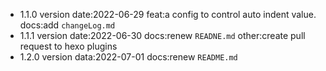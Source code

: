 - 1.1.0 version
 date:2022-06-29
 feat:a config to control auto indent value.
 docs:add `changeLog.md`
- 1.1.1 version
 date:2022-06-30
 docs:renew `READNE.md`
 other:create pull request to hexo plugins
- 1.2.0 version
data:2022-07-01
docs:renew `README.md`